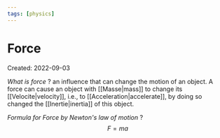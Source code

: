 ```yaml
---
tags: [physics] 
---
```

# Force
Created: 2022-09-03

*What is force*
?
an influence that can change the motion of an object. A force can cause an object with [[Masse|mass]] to change its [[Velocite|velocity]], i.e., to [[Acceleration|accelerate]], by doing so changed the [[Inertie|inertia]] of this object.
<!--SR:!2022-12-03,51,230-->

*Formula for Force by Newton's law of motion*
?
$$F=ma$$
<!--SR:!2023-06-15,200,310-->